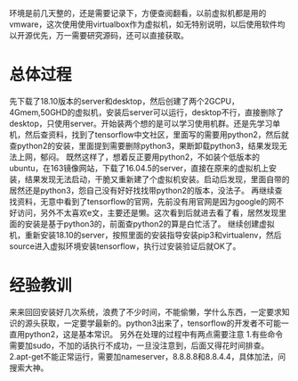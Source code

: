 ﻿---
categories: [深度学习]
tags: [virtual box，ubuntu，python3, pip3, virtualenv, tensorflow]
---
环境是前几天整的，还是需要记录下，方便查阅翻看，以前虚拟机都是用的vmware，这次使用使用virtualbox作为虚拟机，如无特别说明，以后使用软件均以开源优先，万一需要研究源码，还可以直接获取。
# 总体过程
先下载了18.10版本的server和desktop，然后创建了两个2GCPU，4Gmem,50GHD的虚拟机，安装后server可以运行，desktop不行，直接删除了desktop，只使用server。开始装两个想的是可以学习使用机群。还是先学习单机，然后查资料，找到了tensorflow中文社区，里面写的需要用python2，然后就查python2的安装，里面提到需要删除python3，果断卸载python3，结果发现无法上网，郁闷。
既然这样了，想着反正要用python2，不如装个低版本的ubuntu，在163镜像网站，下载了16.04.5的server，直接在原来的虚拟机上安装，结果发现无法启动，干脆又重新建了个虚拟机安装。启动后发现，里面自带的居然还是python3，怨自己没有好好找找带python2的版本，没法子。
再继续查找资料，无意中看到了tensorflow的官网，先前没有用官网是因为google的网不好访问，另外不太喜欢e文，主要还是懒。这次看到后就进去看了看，居然发现里面的安装是基于python3的，前面查python2的算是白忙活了。
继续创建虚拟机，重新安装18.10的server，按照里面的安装指导安装pip3和virtualenv，然后source进入虚拟环境安装tensorflow，执行过安装验证后就OK了。
# 经验教训
来来回回安装好几次系统，浪费了不少时间，不能偷懒，学什么东西，一定要求知识的源头获取，一定要学最新的。python3出来了，tensorflow的开发者不可能一直用python2，这是基本常识。
另外在处理的过程中有两点需要注意
1.有些命令需要加sudo，不加的话执行不成功，一旦没注意到，后面又得花时间排查。
2.apt-get不能正常运行，需要加nameserver，8.8.8.8和8.8.4.4，具体加法，问搜索大神。